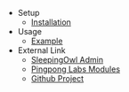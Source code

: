 - Setup
    - [Installation](/{{version}}/installation)
- Usage
    - [Example](/{{version}}/example)
- External Link
    - <a href="http://sleeping-owl.github.io" target="_blank">SleepingOwl Admin</a> 
    - <a href="https://github.com/pingpong-labs/modules" target="_blank">Pingpong Labs Modules</a>
    - <a href="https://github.com/Pseudoagentur/Admin-Modules-Bridge" target="_blank">Github Project</a>